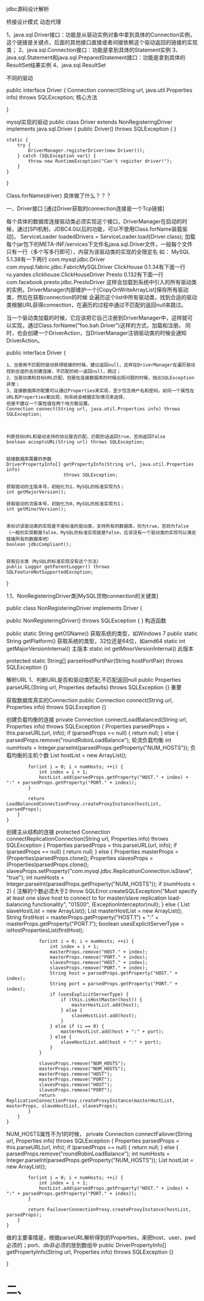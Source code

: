 jdbc源码设计解析

桥接设计模式
动态代理


1、java.sql.Driver接口：功能是从驱动实例对象中拿到具体的Connection实例，
这个链接是关键点，后面的其他接口直接或者间接依赖这个驱动返回的链接的实现类；
2、java.sql.Connection接口：功能是拿到具体的Statement实例
3、java.sql.Statement和java.sql.PreparedStatement接口：功能是拿到具体的ResultSet结果实例
4、java.sql.ResultSet


不同的驱动


public interface Driver {
	 Connection connect(String url, java.util.Properties info) throws SQLException;  核心方法

}




mysql实现的驱动
public class Driver extends NonRegisteringDriver implements java.sql.Driver {
    public Driver() throws SQLException {
    }

    static {
        try {
            DriverManager.registerDriver(new Driver());
        } catch (SQLException var1) {
            throw new RuntimeException("Can't register driver!");
        }
    }
}






Class.forName(driver)  具体做了什么？？？






一、Driver接口
[通过Driver获取的connection连接是一个Tcp链接]

每个具体的数据库连接驱动类必须实现这个接口，DriverManager在启动的时候，通过[SPI机制，JDBC4.0以后的功能，可以不使用Class.forName装载驱动]，
ServiceLoader<Driver> loadedDrivers = ServiceLoader.load(Driver.class);
加载每个jar包下的META-INF/services下文件名java.sql.Driver文件，一般每个文件只有一行（多个写多行即可），内容为该驱动类的实现的全限定名
如：
MySQL 5.1.38有一下两行
com.mysql.jdbc.Driver
com.mysql.fabric.jdbc.FabricMySQLDriver
ClickHouse 0.1.34有下面一行
ru.yandex.clickhouse.ClickHouseDriver
Presto 0.132有下面一行
com.facebook.presto.jdbc.PrestoDriver
这样会加载到系统中引入的所有驱动类的实例，DriverManager内部维护一个[CopyOnWriteArrayList]保存所有驱动类，然后在获取connection的时候
会遍历这个list中所有驱动类，找到合适的驱动类根据URL获得connection，在遍历的过程中通过不匹配的返回null来跳过。


当一个驱动类加载的时候，它应该把它自己注册到DriverManager中，这样就可以实现，通过Class.forName("foo.bah.Driver")这样的方式，加载和注册。
同时，也会创建一个DriverAction，当DriverManager注销驱动类的时候会通知DriverAction。

public interface Driver {

	1、当使用不匹配的驱动获得链接的时候，建议返回null，这样在DriverManager在遍历驱动找到合适的去创建连接，不匹配的统一返回null，跳过；
	2、当驱动类和目标URL匹配，但是在连接数据库的时候出现问题的时候，抛出SQLException异常；
	3、连接数据库的配置可以通过Properties来实现，至少包含用户名和密码，如何一个属性在URL和Properties都出现，则系统会根据实际情况来选择，
	但是不建议一个属性值在两个地方都设置。
    Connection connect(String url, java.util.Properties info) throws SQLException;



    判断目标URL和驱动支持的协议是否匹配，匹配的话返回true，否则返回false
    boolean acceptsURL(String url) throws SQLException;


    链接数据库需要的参数
    DriverPropertyInfo[] getPropertyInfo(String url, java.util.Properties info)
                         throws SQLException;

    获取驱动的主版本号，初始化为1，MySQL的标准实现为5；
    int getMajorVersion();

    获取驱动的次版本号，初始化为0，MySQL的标准实现为1；
    int getMinorVersion();


    来标识该驱动类的实现是不是标准的驱动类，支持所有的数据库，则为true，否则为false
    （一般的实现都是false，MySQL的标准实现就是false，应该没有一个驱动类的实现可以满足链接所有的数据库吧）
    boolean jdbcCompliant();

   
   	获取日志类（MySQL的标准实现没有这个方法）
    public Logger getParentLogger() throws SQLFeatureNotSupportedException;
}


1.1、NonRegisteringDriver类[MySQL货物connection的关键类]


public class NonRegisteringDriver implements Driver {

 public NonRegisteringDriver() throws SQLException { }  构造函数

 public static String getOSName()      获取系统的类型，如Windows 7
 public static String getPlatform()    获取系统的类型，32位还是64位，如amd64
 static int getMajorVersionInternal()  主版本
 static int getMinorVersionInternal()  此版本


 protected static String[] parseHostPortPair(String hostPortPair) throws SQLException {}


 解析URL
 1、判断URL是否和驱动类匹配,不匹配返回null
public Properties parseURL(String url, Properties defaults) throws SQLException {}   重要



获取数据库真实的Connection
public Connection connect(String url, Properties info) throws SQLException {}



创建负载均衡的连接
  private Connection connectLoadBalanced(String url, Properties info) throws SQLException {
        Properties parsedProps = this.parseURL(url, info);
        if (parsedProps == null) {
            return null;
        } else {
            parsedProps.remove("roundRobinLoadBalance");   轮流负载均衡
            int numHosts = Integer.parseInt(parsedProps.getProperty("NUM_HOSTS"));  负载均衡的主机个数
            List<String> hostList = new ArrayList();

            for(int i = 0; i < numHosts; ++i) {
                int index = i + 1;
                hostList.add(parsedProps.getProperty("HOST." + index) + ":" + parsedProps.getProperty("PORT." + index));
            }

            return LoadBalancedConnectionProxy.createProxyInstance(hostList, parsedProps);
        }
    }


创建主从结构的连接
 protected Connection connectReplicationConnection(String url, Properties info) throws SQLException {
        Properties parsedProps = this.parseURL(url, info);
        if (parsedProps == null) {
            return null;
        } else {
            Properties masterProps = (Properties)parsedProps.clone();
            Properties slavesProps = (Properties)parsedProps.clone();
            slavesProps.setProperty("com.mysql.jdbc.ReplicationConnection.isSlave", "true");
            int numHosts = Integer.parseInt(parsedProps.getProperty("NUM_HOSTS"));
            if (numHosts < 2) {   注解的个数必须大于2
                throw SQLError.createSQLException("Must specify at least one slave host to connect to for master/slave replication load-balancing functionality", "01S00", (ExceptionInterceptor)null);
            } else {
                List<String> slaveHostList = new ArrayList();
                List<String> masterHostList = new ArrayList();
                String firstHost = masterProps.getProperty("HOST.1") + ":" + masterProps.getProperty("PORT.1");
                boolean usesExplicitServerType = isHostPropertiesList(firstHost);

                for(int i = 0; i < numHosts; ++i) {
                    int index = i + 1;
                    masterProps.remove("HOST." + index);
                    masterProps.remove("PORT." + index);
                    slavesProps.remove("HOST." + index);
                    slavesProps.remove("PORT." + index);
                    String host = parsedProps.getProperty("HOST." + index);
                    String port = parsedProps.getProperty("PORT." + index);
                    if (usesExplicitServerType) {
                        if (this.isHostMaster(host)) {
                            masterHostList.add(host);
                        } else {
                            slaveHostList.add(host);
                        }
                    } else if (i == 0) {
                        masterHostList.add(host + ":" + port);
                    } else {
                        slaveHostList.add(host + ":" + port);
                    }
                }

                slavesProps.remove("NUM_HOSTS");
                masterProps.remove("NUM_HOSTS");
                masterProps.remove("HOST");
                masterProps.remove("PORT");
                slavesProps.remove("HOST");
                slavesProps.remove("PORT");
                return ReplicationConnectionProxy.createProxyInstance(masterHostList, masterProps, slaveHostList, slavesProps);
            }
        }
    }




NUM_HOSTS属性不为1的时候，
 private Connection connectFailover(String url, Properties info) throws SQLException {
        Properties parsedProps = this.parseURL(url, info);
        if (parsedProps == null) {
            return null;
        } else {
            parsedProps.remove("roundRobinLoadBalance");
            int numHosts = Integer.parseInt(parsedProps.getProperty("NUM_HOSTS"));
            List<String> hostList = new ArrayList();

            for(int i = 0; i < numHosts; ++i) {
                int index = i + 1;
                hostList.add(parsedProps.getProperty("HOST." + index) + ":" + parsedProps.getProperty("PORT." + index));
            }

            return FailoverConnectionProxy.createProxyInstance(hostList, parsedProps);
        }
    }







做的主要事情是，根据parseURL解析得到的Properties，来把host、user、pwd必须的；port、db非必须的放到数组中
 public DriverPropertyInfo[] getPropertyInfo(String url, Properties info) throws SQLException {}






}


# 二、
